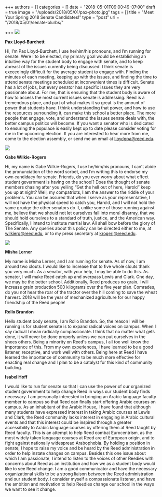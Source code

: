 +++
authors = []
categories = []
date = "2018-05-01T09:00:49-07:00"
draft = true
image = "/uploads/2018/05/01/pax-photo.jpg"
tags = []
title = "Meet Your Spring 2018 Senate Candidates!"
type = "post"
url = "/2018/05/01/senate-blurbs/"

+++
![](/uploads/2018/05/01/pax-photo.jpg)

**Pax Lloyd-Burchett**

Hi, I’m Pax Lloyd-Burchett, I use he/him/his pronouns, and I’m running for senate. Were I to be elected, my primary goal would be establishing an intuitive way for the student body to engage with senate, and to keep abreast of the issues currently being discussed. I think senate is exceedingly difficult for the average student to engage with. Finding the minutes of each meeting, keeping up with the issues, and finding the time to attend senate meetings scheduled at inconvenient times is difficult. Senate has a lot of jobs, but every senator has specific issues they are very passionate about. For me, that is ensuring that the student body is aware of how to access the most current issues senate is addressing. Reed is a tremendous place, and part of what makes it so great is the amount of power that students have. I think understanding that power, and how to use the resources surrounding it, can make this school a better place. The more people that engage, vote, and understand the issues senate deals with, the better campus politics will become. If you want a senator who is dedicated to ensuring the populace is easily kept up to date please consider voting for me in the upcoming election. If you are interested to hear more from me, come to the election assembly, or send me an email at [lloydppa@reed.edu](mailto:lloydppa@reed.edu).

![](/uploads/2018/05/01/gabe-photo.jpg)

**Gabe Wilkie-Rogers**

Hi, my name is Gabe Wilkie-Rogers, I use he/him/his pronouns, I can’t  abide the pronunciation of the word sorbet, and I’m writing this to  endorse my own candidacy for senate. Friends, do you ever worry about  what effect student government is having on the school? Does the thought  of senate members chasing after you yelling “Get the hell out of here,  Harold” keep you up at night? Well, my compatriots, I am the answer to  the riddle of your problems. You can be assured that when I serve as  your representative, I will not have the physical speed to catch you,  Harold, and I will not hold the same grudge the other senators do. I,  unlike some of those running against me, believe that we should not let  ourselves fall into moral disarray, that we should hold ourselves to a  standard of truth, justice, and the American way. Specifically, I intend  to institute martial law. All shall bow before the glory of The Senate.  Any queries about this policy can be directed either to me, at [wilkierg@reed.edu](mailto:wilkierg@reed.edu), or to my press secretary at [krogerj@reed.edu](mailto:krogerj@reed.edu).

![](/uploads/2018/05/01/misha-photo.jpg)

**Misha Lerner**

My name is Misha Lerner, and I am running for senate. As of now, I am around two clouts. I would like to increase that to five whole clouts thank you very much. As a senator, with your help, I may be able to do this. As senator, I will make Reed catch up and overpass Lewis and Clark. One day, we may be the better school. Additionally, Reed produces no grain. I will increase grain production 500 kilograms over the five year plan. Comrades, do you not hear the roar of the tractor over the hill coming to save the wheat harvest. 2018 will be the year of mechanized agriculture for our happy friendship of the Reed people!

**Rollo Brandon**

Hello student body senate, I am Rollo Brandon. So,  the reason I will be running is for student senate is to expand radical  voices on campus. When I say radical I mean radically compassionate. I  think that no matter what gets done, it will never be done properly  unless we can put ourselves in the shoes others. Being a minority on  Reed's campus, I all too well know the importance of this. From my own  experiences, I have learned to be a good listener, receptive, and work  well with others. Being here at Reed I have learned the importance of  community to be much more effective for enacting real change and I plan  to be a catalyst for this kind of community building.

**Isabel Hoff**

I would like to run for senate so that I can use the power of our  organized student government to help change Reed in ways our student  body finds necessary. I am personally interested in bringing an Arabic  language faculty member to campus so that Reed can finally start  offering Arabic courses on campus. As an inhabitant of the Arabic House,  I have found that although many students have expressed interest in  taking Arabic courses at Lewis and Clark, the Reed community lacks  interest in engaging in Arabic cultural events and that this interest  could be inspired through a greater accessibility to Arabic language  courses by offering them at Reed taught by Reed faculty. This is an  attempt to help Reed combat Eurocentrism, as the most widely taken  language courses at Reed are of European origin, and to fight against nationally widespread Arabophobia. By holding a position in senate, I  hope to raise my voice and be heard by the Reed administration in order  to help instate changes on campus. Besides this one issue about which I  am passionate, I intend to listen to the voices of other Reedies with  concerns about Reed as an institution and how we as a student body would  like to see Reed change. I am a good communicator and have the  necessary organizational skills to be a strong liaison between the Reed  administration and our student body. I consider myself a compassionate  listener, and have the ambition and motivation to help Reedies change our school in the ways we want to see it change.